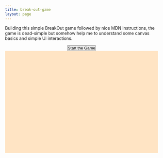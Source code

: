 ```yaml
---
title: break-out-game
layout: page
---
```

Building this simple BreakOut game followed by nice MDN instructions, the game is dead-simple but somehow help me to understand some canvas basics and simple UI interactions.


<html>
<head>
  <meta charset="utf-8"/>
  <title>2D Breakout Game</title>
  <style>
    .start-btn {
      display: flex;
      justify-content: center;
    }
    * { padding: 0; margin: 0; }
    canvas {  background: Bisque;
              display: block;
              margin: 0 auto;
            }
    @media screen and (max-width: 600px) {
    canvas {
      width: 400px;
      height: 250px;
      }
  }
  </style>
</head>
<body>
<div class="start-btn">
<input type="button" value="Start the Game" class="btn" />
</div>
<canvas id="gameCanvas" width="600" height="400"></canvas>

<script src="/assets/js/game.js">
</script>
</body>
